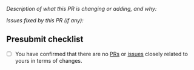 _Description of what this PR is changing or adding, and why:_

_Issues fixed by this PR (if any):_

## Presubmit checklist

- [ ] You have confirmed that there are no [PRs](https://github.com/Olah-Barbershop/website/pulls) or [issues](https://github.com/Olah-Barbershop/website/issues) closely related to yours in terms of changes.
